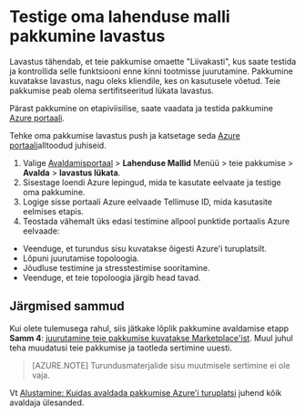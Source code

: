 <properties
   pageTitle="Teie lahendus malli pakkumise turuplatsil testimine | Microsoft Azure'i"
   description="Mõista, kuidas testida oma lahenduse malli pakkumine Azure'i turuplatsilt."
   services="marketplace-publishing"
   documentationCenter=""
   authors="HannibalSII"
   manager="hascipio"
   editor=""/>

<tags
   ms.service="marketplace"
   ms.devlang="na"
   ms.topic="article"
   ms.tgt_pltfrm="na"
   ms.workload="na"
   ms.date="12/04/2015"
   ms.author="hascipio; v-divte" />

# <a name="test-your-solution-template-offer-in-staging"></a>Testige oma lahenduse malli pakkumine lavastus
Lavastus tähendab, et teie pakkumise omaette "Liivakasti", kus saate testida ja kontrollida selle funktsiooni enne kinni tootmisse juurutamine. Pakkumine kuvatakse lavastus, nagu oleks kliendile, kes on kasutusele võetud. Teie pakkumise peab olema sertifitseeritud lükata lavastus.

Pärast pakkumine on etapiviisilise, saate vaadata ja testida pakkumine [Azure portaali](https://portal.azure.com/).

Tehke oma pakkumise lavastus push ja katsetage seda [Azure portaali](https://portal.azure.com/)alltoodud juhiseid.

1.  Valige [Avaldamisportaal](https://publish.windowsazure.com) > **Lahenduse Mallid** Menüü > teie pakkumise > **Avalda** > **lavastus lükata**.
2.  Sisestage loendi Azure lepingud, mida te kasutate eelvaate ja testige oma pakkumine.
3.  Logige sisse portaali Azure eelvaade Tellimuse ID, mida kasutasite eelmises etapis.
4.  Teostada vähemalt üks edasi testimine allpool punktide portaalis Azure eelvaade:
  - Veenduge, et turundus sisu kuvatakse õigesti Azure'i turuplatsilt.
  - Lõpuni juurutamise topoloogia.
  - Jõudluse testimine ja stresstestimise sooritamine.
  - Veenduge, et teie topoloogia järgib head tavad.

## <a name="next-steps"></a>Järgmised sammud
Kui olete tulemusega rahul, siis jätkake lõplik pakkumine avaldamise etapp **Samm 4**: [juurutamine teie pakkumise kuvatakse Marketplace'ist](marketplace-publishing-push-to-production.md). Muul juhul teha muudatusi teie pakkumise ja taotleda sertimine uuesti.

> [AZURE.NOTE] Turundusmaterjalide sisu muutmisele sertimine ei ole vaja.

Vt [Alustamine: Kuidas avaldada pakkumise Azure'i turuplatsi](marketplace-publishing-getting-started.md) juhend kõik avaldaja ülesanded.
